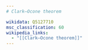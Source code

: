 ```yaml
---
# Clark–Ocone theorem

wikidata: Q5127710
msc_classification: 60
wikipedia_links:
  - "[[Clark–Ocone theorem]]"
---
```

